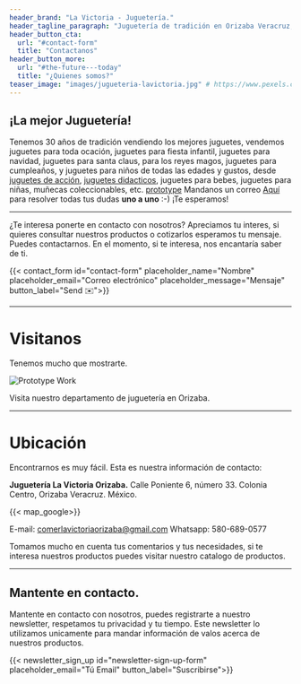 ```yaml
---
header_brand: "La Victoria - Juguetería."
header_tagline_paragraph: "Juguetería de tradición en Orizaba Veracruz, contamos con la mejor variedad de juguetes. Tenemos todo tipo de juguetes para los niños y niñas, carritos, muñecas, aviones, dinosaurios, tanques, juegos de mesa, juegos de acción, sacos de box, futbolitos, montables, cuerdas para saltar y mucho más."
header_button_cta:
  url: "#contact-form"
  title: "Contactanos"
header_button_more:
  url: "#the-future---today"
  title: "¿Quienes somos?"
teaser_image: "images/jugueteria-lavictoria.jpg" # https://www.pexels.com/search/product%20testing/
---
```


## ¡La mejor Juguetería!

Tenemos 30 años de tradición vendiendo los mejores juguetes, vendemos juguetes para toda ocación, juguetes para fiesta infantil, juguetes para navidad, juguetes para santa claus, para los reyes magos, juguetes para cumpleaños, y juguetes para niños de todas las edades y gustos, desde [juguetes de acción](/juguetes-de-accion), [juguetes didacticos](/juguetes-didacticos), juguetes para bebes, juguetes para niñas, muñecas coleccionables, etc. [prototype](#prototype) Mandanos un correo [Aquí](#contact-form) para resolver todas tus dudas **uno a uno** :-) ¡Te esperamos!

---

¿Te interesa ponerte en contacto con nosotros? Apreciamos tu interes, si quieres consultar nuestros productos o cotizarlos esperamos tu mensaje. Puedes contactarnos. En el momento, si te interesa, nos encantaría saber de ti.

{{< contact_form id="contact-form" placeholder_name="Nombre" placeholder_email="Correo electrónico" placeholder_message="Mensaje" button_label="Send ✉️">}}


---

# Visitanos

Tenemos mucho que mostrarte.

![Prototype Work](images/pasillo-de-jugueteria.jpg) <!-- https://www.pexels.com/search/product%20testing/ -->

Visita nuestro departamento de juguetería en Orizaba. 

---

# Ubicación

Encontrarnos es muy fácil. Esta es nuestra información de contacto:

**Juguetería La Victoria Orizaba.**
Calle Poniente 6, número 33.
Colonia Centro, Orizaba Veracruz. 
México.

{{< map_google>}}

E-mail: comerlavictoriaorizaba@gmail.com
Whatsapp: 580-689-0577

Tomamos mucho en cuenta tus comentarios y tus necesidades, si te interesa nuestros productos puedes visitar nuestro catalogo de productos.

---

## Mantente en contacto.

Mantente en contacto con nosotros, puedes registrarte a nuestro newsletter, respetamos tu privacidad y tu tiempo. Este newsletter lo utilizamos unicamente para mandar información de valos acerca de nuestros productos. 

{{< newsletter_sign_up id="newsletter-sign-up-form" placeholder_email="Tú Email" button_label="Suscribirse">}}
